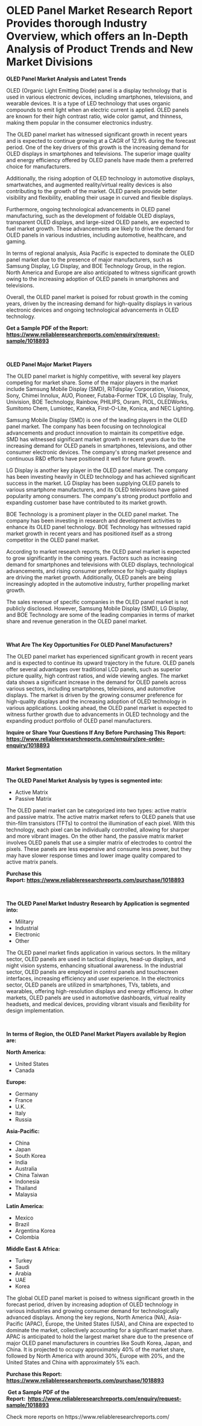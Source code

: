 <p><h1>OLED Panel Market Research Report Provides thorough Industry Overview, which offers an In-Depth Analysis of Product Trends and New Market Divisions</h1></p><p><strong>OLED Panel Market Analysis and Latest Trends</strong></p>
<p><p>OLED (Organic Light Emitting Diode) panel is a display technology that is used in various electronic devices, including smartphones, televisions, and wearable devices. It is a type of LED technology that uses organic compounds to emit light when an electric current is applied. OLED panels are known for their high contrast ratio, wide color gamut, and thinness, making them popular in the consumer electronics industry.</p><p>The OLED panel market has witnessed significant growth in recent years and is expected to continue growing at a CAGR of 12.9% during the forecast period. One of the key drivers of this growth is the increasing demand for OLED displays in smartphones and televisions. The superior image quality and energy efficiency offered by OLED panels have made them a preferred choice for manufacturers.</p><p>Additionally, the rising adoption of OLED technology in automotive displays, smartwatches, and augmented reality/virtual reality devices is also contributing to the growth of the market. OLED panels provide better visibility and flexibility, enabling their usage in curved and flexible displays.</p><p>Furthermore, ongoing technological advancements in OLED panel manufacturing, such as the development of foldable OLED displays, transparent OLED displays, and large-sized OLED panels, are expected to fuel market growth. These advancements are likely to drive the demand for OLED panels in various industries, including automotive, healthcare, and gaming.</p><p>In terms of regional analysis, Asia Pacific is expected to dominate the OLED panel market due to the presence of major manufacturers, such as Samsung Display, LG Display, and BOE Technology Group, in the region. North America and Europe are also anticipated to witness significant growth owing to the increasing adoption of OLED panels in smartphones and televisions.</p><p>Overall, the OLED panel market is poised for robust growth in the coming years, driven by the increasing demand for high-quality displays in various electronic devices and ongoing technological advancements in OLED technology.</p></p>
<p><strong>Get a Sample PDF of the Report:&nbsp; <a href="https://www.reliableresearchreports.com/enquiry/request-sample/1018893">https://www.reliableresearchreports.com/enquiry/request-sample/1018893</a></strong></p>
<p>&nbsp;</p>
<p><strong>OLED Panel Major Market Players</strong></p>
<p><p>The OLED panel market is highly competitive, with several key players competing for market share. Some of the major players in the market include Samsung Mobile Display (SMD), RiTdisplay Corporation, Visionox, Sony, Chimei Innolux, AUO, Pioneer, Futaba-Former TDK, LG Display, Truly, Univision, BOE Technology, Rainbow, PHILIPS, Osram, PIOL, OLEDWorks, Sumitomo Chem, Lumiotec, Kaneka, First-O-Lite, Konica, and NEC Lighting.</p><p>Samsung Mobile Display (SMD) is one of the leading players in the OLED panel market. The company has been focusing on technological advancements and product innovation to maintain its competitive edge. SMD has witnessed significant market growth in recent years due to the increasing demand for OLED panels in smartphones, televisions, and other consumer electronic devices. The company's strong market presence and continuous R&D efforts have positioned it well for future growth.</p><p>LG Display is another key player in the OLED panel market. The company has been investing heavily in OLED technology and has achieved significant success in the market. LG Display has been supplying OLED panels to various smartphone manufacturers, and its OLED televisions have gained popularity among consumers. The company's strong product portfolio and expanding customer base have contributed to its market growth.</p><p>BOE Technology is a prominent player in the OLED panel market. The company has been investing in research and development activities to enhance its OLED panel technology. BOE Technology has witnessed rapid market growth in recent years and has positioned itself as a strong competitor in the OLED panel market.</p><p>According to market research reports, the OLED panel market is expected to grow significantly in the coming years. Factors such as increasing demand for smartphones and televisions with OLED displays, technological advancements, and rising consumer preference for high-quality displays are driving the market growth. Additionally, OLED panels are being increasingly adopted in the automotive industry, further propelling market growth.</p><p>The sales revenue of specific companies in the OLED panel market is not publicly disclosed. However, Samsung Mobile Display (SMD), LG Display, and BOE Technology are some of the leading companies in terms of market share and revenue generation in the OLED panel market.</p></p>
<p>&nbsp;</p>
<p><strong>What Are The Key Opportunities For OLED Panel Manufacturers?</strong></p>
<p><p>The OLED panel market has experienced significant growth in recent years and is expected to continue its upward trajectory in the future. OLED panels offer several advantages over traditional LCD panels, such as superior picture quality, high contrast ratios, and wide viewing angles. The market data shows a significant increase in the demand for OLED panels across various sectors, including smartphones, televisions, and automotive displays. The market is driven by the growing consumer preference for high-quality displays and the increasing adoption of OLED technology in various applications. Looking ahead, the OLED panel market is expected to witness further growth due to advancements in OLED technology and the expanding product portfolio of OLED panel manufacturers.</p></p>
<p><strong>Inquire or Share Your Questions If Any Before Purchasing This Report: <a href="https://www.reliableresearchreports.com/enquiry/pre-order-enquiry/1018893">https://www.reliableresearchreports.com/enquiry/pre-order-enquiry/1018893</a></strong></p>
<p>&nbsp;</p>
<p><strong>Market Segmentation</strong></p>
<p><strong>The OLED Panel Market Analysis by types is segmented into:</strong></p>
<p><ul><li>Active Matrix</li><li>Passive Matrix</li></ul></p>
<p><p>The OLED panel market can be categorized into two types: active matrix and passive matrix. The active matrix market refers to OLED panels that use thin-film transistors (TFTs) to control the illumination of each pixel. With this technology, each pixel can be individually controlled, allowing for sharper and more vibrant images. On the other hand, the passive matrix market involves OLED panels that use a simpler matrix of electrodes to control the pixels. These panels are less expensive and consume less power, but they may have slower response times and lower image quality compared to active matrix panels.</p></p>
<p><strong>Purchase this Report:&nbsp;<a href="https://www.reliableresearchreports.com/purchase/1018893">https://www.reliableresearchreports.com/purchase/1018893</a></strong></p>
<p>&nbsp;</p>
<p><strong>The OLED Panel Market Industry Research by Application is segmented into:</strong></p>
<p><ul><li>Military</li><li>Industrial</li><li>Electronic</li><li>Other</li></ul></p>
<p><p>The OLED panel market finds application in various sectors. In the military sector, OLED panels are used in tactical displays, head-up displays, and night vision systems, enhancing situational awareness. In the industrial sector, OLED panels are employed in control panels and touchscreen interfaces, increasing efficiency and user experience. In the electronics sector, OLED panels are utilized in smartphones, TVs, tablets, and wearables, offering high-resolution displays and energy efficiency. In other markets, OLED panels are used in automotive dashboards, virtual reality headsets, and medical devices, providing vibrant visuals and flexibility for design implementation.</p></p>
<p>&nbsp;</p>
<p><strong>In terms of Region, the OLED Panel Market Players available by Region are:</strong></p>
<p>
    <p> <strong> North America: </strong>
        <ul>
            <li>United States</li>
            <li>Canada</li>
        </ul>
        </p> 
    <p> <strong> Europe: </strong>
        <ul>
            <li>Germany</li>
            <li>France</li>
            <li>U.K.</li>
            <li>Italy</li>
            <li>Russia</li>
        </ul>
        </p> 
    <p> <strong> Asia-Pacific: </strong>
        <ul>
            <li>China</li>
            <li>Japan</li>
            <li>South Korea</li>
            <li>India</li>
            <li>Australia</li>
            <li>China Taiwan</li>
            <li>Indonesia</li>
            <li>Thailand</li>
            <li>Malaysia</li>
        </ul>
        </p> 
    <p> <strong> Latin America: </strong>
        <ul>
            <li>Mexico</li>
            <li>Brazil</li>
            <li>Argentina Korea</li>
            <li>Colombia</li>
        </ul>
        </p> 
    <p> <strong> Middle East & Africa: </strong>
        <ul>
            <li>Turkey</li>
            <li>Saudi</li>
            <li>Arabia</li>
            <li>UAE</li>
            <li>Korea</li>
        </ul>
    </p>
    </p>
<p><p>The global OLED panel market is poised to witness significant growth in the forecast period, driven by increasing adoption of OLED technology in various industries and growing consumer demand for technologically advanced displays. Among the key regions, North America (NA), Asia-Pacific (APAC), Europe, the United States (USA), and China are expected to dominate the market, collectively accounting for a significant market share. APAC is anticipated to hold the largest market share due to the presence of major OLED panel manufacturers in countries like South Korea, Japan, and China. It is projected to occupy approximately 40% of the market share, followed by North America with around 30%, Europe with 20%, and the United States and China with approximately 5% each.</p></p>
<p><strong>Purchase this Report: <a href="https://www.reliableresearchreports.com/purchase/1018893">https://www.reliableresearchreports.com/purchase/1018893</a></strong></p>
<p>&nbsp;<strong>Get a Sample PDF of the Report:&nbsp;&nbsp;<a href="https://www.reliableresearchreports.com/enquiry/request-sample/1018893">https://www.reliableresearchreports.com/enquiry/request-sample/1018893</a></strong></p>
<p><strong></strong></p>
<p>Check more reports on https://www.reliableresearchreports.com/</p>